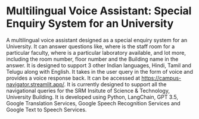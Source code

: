 # Multilingual Voice Assistant: Special Enquiry System for an University
A multilingual voice assistant designed as a special enquiry system for an University. It can answer questions like, where is the staff room for a particular faculty, where is a particular laboratory available, and lot more, including the room number, floor number and the Building name in the answer. It is designed to support 3 other Indian languages, Hindi, Tamil and Telugu along with English. It takes in the user query in the form of voice and provides a voice response back. It can be accessed at https://campus-navigator.streamlit.app/. It is currently designed to support all the navigational queries for the SRM Insitute of Science & Technology, University Building. It is developed using Python, LangChain, GPT 3.5, Google Translation Services, Google Speech Recognition Services and Google Text to Speech Services.
